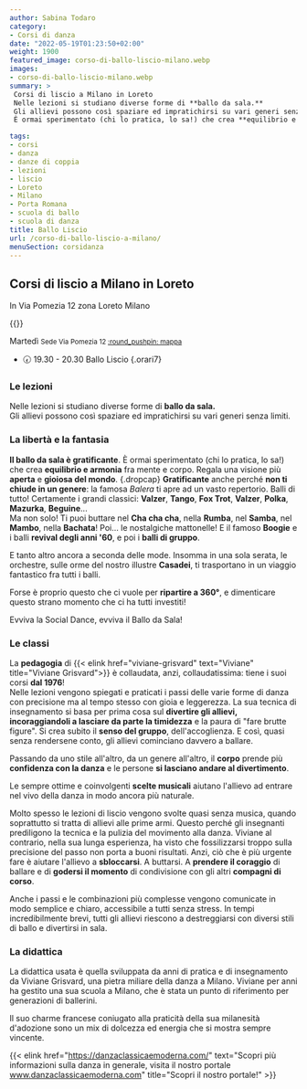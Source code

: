 ```yaml
---
author: Sabina Todaro
category:
- Corsi di danza
date: "2022-05-19T01:23:50+02:00"
weight: 1900
featured_image: corso-di-ballo-liscio-milano.webp
images:
- corso-di-ballo-liscio-milano.webp
summary: >
 Corsi di liscio a Milano in Loreto
 Nelle lezioni si studiano diverse forme di **ballo da sala.**
 Gli allievi possono così spaziare ed impratichirsi su vari generi senza limiti.
 È ormai sperimentato (chi lo pratica, lo sa!) che crea **equilibrio e armonia** fra mente e...

tags:
- corsi
- danza
- danze di coppia
- lezioni
- liscio
- Loreto
- Milano
- Porta Romana
- scuola di ballo
- scuola di danza
title: Ballo Liscio
url: /corso-di-ballo-liscio-a-milano/
menuSection: corsidanza
---
```

## Corsi di liscio a Milano in Loreto

In Via Pomezia 12 zona Loreto Milano

<div class="mw6 fr pv1">
{{<figureh src="viviane-grisvard-con-gli-allievi.webp"
alt="Gruppo di allievi di Viviane Grisvard"
caption="Gruppo di allievi di Viviane Grisvard" >}}
</div>

<p class="giorno">Martedì <small class="silver">Sede Via Pomezia 12 <a href="https://bit.ly/3wnLl8q" target="_blank">:round_pushpin: mappa</a></small></p>

* 🕢 <span>19.30 - 20.30</span> Ballo Liscio
{.orari7}


### Le lezioni

Nelle lezioni si studiano diverse forme di **ballo da sala.**\
Gli allievi possono così spaziare ed impratichirsi su vari generi senza limiti.

### La libertà e la fantasia

**Il ballo da sala è gratificante**. È ormai sperimentato (chi lo pratica, lo sa!) che crea **equilibrio e armonia** fra mente e corpo. Regala una visione più **aperta** e **gioiosa del mondo**.
{.dropcap}
**Gratificante** anche perché **non ti chiude in un genere**: la famosa _Balera_ ti apre ad un vasto repertorio. Balli di tutto! Certamente i grandi classici: **Valzer**, **Tango**, **Fox Trot**, **Valzer**, **Polka**, **Mazurka**, **Beguine**...\
Ma non solo! Ti puoi buttare nel **Cha cha cha**, nella **Rumba**, nel **Samba**, nel **Mambo**, nella **Bachata**! Poi... le nostalgiche mattonelle! E il famoso **Boogie** e i balli **revival degli anni '60**, e poi i **balli di gruppo**.

E tanto altro ancora a seconda delle mode. Insomma in una sola serata, le orchestre, sulle orme del nostro illustre **Casadei**, ti trasportano in un viaggio fantastico fra tutti i balli.

Forse è proprio questo che ci vuole per **ripartire a 360°**, e dimenticare questo strano momento che ci ha tutti investiti!

Evviva la Social Dance, evviva il Ballo da Sala!

### Le classi

La **pedagogia** di {{< elink href="viviane-grisvard" text="Viviane" title="Viviane Grisvard">}} è collaudata, anzi, collaudatissima: tiene i suoi corsi **dal 1976**!\
Nelle lezioni vengono spiegati e praticati i passi delle varie forme di danza con precisione ma al tempo stesso con  gioia e leggerezza. La sua tecnica di insegnamento si basa per prima cosa sul **divertire gli allievi, incoraggiandoli a lasciare da parte la timidezza** e la paura di "fare brutte figure". Si crea subito il **senso del gruppo**, dell'accoglienza. E così, quasi senza rendersene conto, gli allievi cominciano davvero a ballare.

Passando da uno stile all'altro, da un genere all'altro, il **corpo** prende più **confidenza con la danza** e le persone **si lasciano andare al divertimento**.

Le sempre ottime e coinvolgenti **scelte musicali** aiutano l'allievo ad entrare nel vivo della danza in modo ancora più naturale.

Molto spesso le lezioni di liscio vengono svolte quasi senza musica, quando soprattutto si tratta di allievi alle prime armi. Questo perché gli insegnanti prediligono la tecnica e la pulizia del movimento alla danza. Viviane al contrario, nella sua lunga esperienza, ha visto che fossilizzarsi troppo sulla precisione del passo non porta a buoni risultati. Anzi, ciò che è più urgente fare è aiutare l'allievo a **sbloccarsi**. A buttarsi. A **prendere il coraggio** di ballare e di **godersi il momento** di condivisione con gli altri **compagni di corso**.

Anche i passi e le combinazioni più complesse vengono comunicate in modo semplice e chiaro, accessibile a tutti senza stress. In tempi incredibilmente brevi, tutti gli allievi riescono a destreggiarsi con diversi stili di ballo e divertirsi in sala.

### La didattica

La didattica usata è quella sviluppata da anni di pratica e di insegnamento da Viviane Grisvard, una pietra miliare della danza a Milano. Viviane per anni ha gestito una sua scuola a Milano, che è stata un punto di riferimento per generazioni di ballerini.

Il suo charme francese coniugato alla praticità della sua milanesità d'adozione sono un mix di dolcezza ed energia che si mostra sempre vincente.

{{< elink href="https://danzaclassicaemoderna.com/" text="Scopri più informazioni sulla danza in generale, visita il nostro portale www.danzaclassicaemoderna.com" title="Scopri il nostro portale!" >}}

